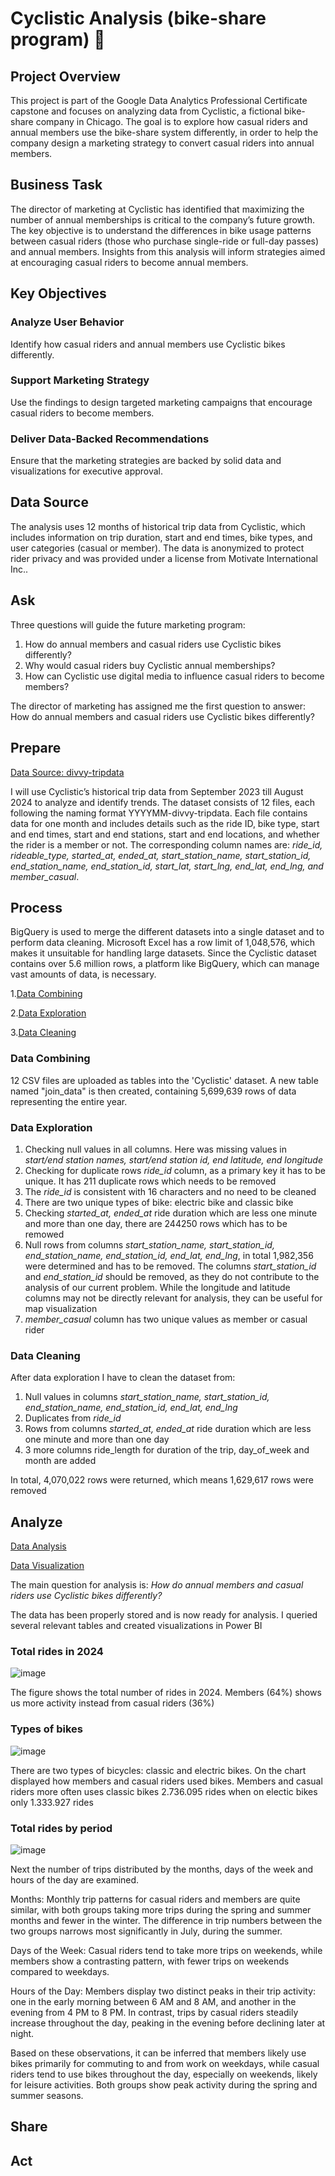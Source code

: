 # Cyclistic Analysis (bike-share program) 🚴
## Project Overview
This project is part of the Google Data Analytics Professional Certificate capstone and focuses on analyzing data from Cyclistic, a fictional bike-share company in Chicago. The goal is to explore how casual riders and annual members use the bike-share system differently, in order to help the company design a marketing strategy to convert casual riders into annual members.

## Business Task
The director of marketing at Cyclistic has identified that maximizing the number of annual memberships is critical to the company’s future growth. The key objective is to understand the differences in bike usage patterns between casual riders (those who purchase single-ride or full-day passes) and annual members. Insights from this analysis will inform strategies aimed at encouraging casual riders to become annual members.

## Key Objectives
### Analyze User Behavior
Identify how casual riders and annual members use Cyclistic bikes differently.
### Support Marketing Strategy
Use the findings to design targeted marketing campaigns that encourage casual riders to become members.
### Deliver Data-Backed Recommendations
Ensure that the marketing strategies are backed by solid data and visualizations for executive approval.
## Data Source
The analysis uses 12 months of historical trip data from Cyclistic, which includes information on trip duration, start and end times, bike types, and user categories (casual or member). The data is anonymized to protect rider privacy and was provided under a license from Motivate International Inc..

## Ask
Three questions will guide the future marketing program:
1. How do annual members and casual riders use Cyclistic bikes differently?
2. Why would casual riders buy Cyclistic annual memberships?
3. How can Cyclistic use digital media to influence casual riders to become members?

The director of marketing has assigned me the first question to answer: How do annual members and casual riders use Cyclistic bikes
differently?

## Prepare
[Data Source: divvy-tripdata](https://divvy-tripdata.s3.amazonaws.com/index.html)

I will use Cyclistic’s historical trip data from September 2023 till August 2024 to analyze and identify trends. The dataset consists of 12 files, each following the naming format YYYYMM-divvy-tripdata. Each file contains data for one month and includes details such as the ride ID, bike type, start and end times, start and end stations, start and end locations, and whether the rider is a member or not. The corresponding column names are: *ride_id, rideable_type, started_at, ended_at, start_station_name, start_station_id, end_station_name, end_station_id, start_lat, start_lng, end_lat, end_lng, and member_casual*.

## Process
BigQuery is used to merge the different datasets into a single dataset and to perform data cleaning. Microsoft Excel has a row limit of 1,048,576, which makes it unsuitable for handling large datasets. Since the Cyclistic dataset contains over 5.6 million rows, a platform like BigQuery, which can manage vast amounts of data, is necessary.

1.[Data Combining](https://github.com/OlhaMatvieieva/Cyclistic-Project/blob/main/Data%20Combining.sql)

2.[Data Exploration](https://github.com/OlhaMatvieieva/Cyclistic-SQL-Project/blob/main/Data%20Exploration.sql)

3.[Data Cleaning](https://github.com/OlhaMatvieieva/Cyclistic-Project/blob/main/Data%20Cleaning.sql)

### Data Combining
12 CSV files are uploaded as tables into the 'Cyclistic' dataset. A new table named "join_data" is then created, containing 5,699,639 rows of data representing the entire year.
 

### Data Exploration

1. Checking null values in all columns. Here was missing values in *start/end station names, start/end station id, end latitude, end longitude*
2. Checking for duplicate rows *ride_id* column, as a primary key it has to be unique. It has 211 duplicate rows which needs to be removed
3. The *ride_id* is consistent with 16 characters and no need to be cleaned
4. There are two unique types of bike: electric bike and classic bike
5. Checking *started_at, ended_at* ride duration which are less one minute and more than one day, there are 244250 rows which has to be remowed
6. Null rows from columns *start_station_name,	start_station_id,	end_station_name,	end_station_id, end_lat,	end_lng*, in total 1,982,356 were determined and has to be removed. The columns *start_station_id* and *end_station_id* should be removed, as they do not contribute to the analysis of our current problem. While the longitude and latitude columns may not be directly relevant for analysis, they can be useful for map visualization
7. *member_casual* column has two unique values as member or casual rider

### Data Cleaning

After data exploration I have to clean the dataset from:
1. Null values in columns *start_station_name,	start_station_id,	end_station_name,	end_station_id, end_lat,	end_lng*
2. Duplicates from *ride_id*
3. Rows from columns *started_at, ended_at* ride duration which are less one minute and more than one day
4. 3 more columns ride_length for duration of the trip, day_of_week and month are added

In total, 4,070,022 rows were returned, which means 1,629,617 rows were removed
## Analyze

[Data Analysis](https://github.com/OlhaMatvieieva/Cyclistic-Project/blob/main/Data%20Analysis.sql)

[Data Visualization]()

The main question for analysis is: *How do annual members and casual riders use Cyclistic bikes differently?*

The data has been properly stored and is now ready for analysis. I queried several relevant tables and created visualizations in Power BI

### Total rides in 2024
![image](https://github.com/user-attachments/assets/8efdc446-10cb-4c0f-984d-d445609a1f7b)

The figure shows the total number of rides in 2024. Members (64%) shows us more activity instead from casual riders (36%)

### Types of bikes
![image](https://github.com/user-attachments/assets/d08a8b6f-7d39-4c48-963a-c6c7f7d88cbd)

There are two types of bicycles: classic and electric bikes. On the chart displayed how members and casual riders used bikes. Members and casual riders more often uses classic bikes 2.736.095 rides when on electic bikes only 1.333.927 rides

### Total rides by period
![image](https://github.com/user-attachments/assets/5c03b321-f24b-4cb6-a6ee-89f49c96b789)

Next the number of trips distributed by the months, days of the week and hours of the day are examined.

Months: Monthly trip patterns for casual riders and members are quite similar, with both groups taking more trips during the spring and summer months and fewer in the winter. The difference in trip numbers between the two groups narrows most significantly in July, during the summer.

Days of the Week: Casual riders tend to take more trips on weekends, while members show a contrasting pattern, with fewer trips on weekends compared to weekdays.

Hours of the Day: Members display two distinct peaks in their trip activity: one in the early morning between 6 AM and 8 AM, and another in the evening from 4 PM to 8 PM. In contrast, trips by casual riders steadily increase throughout the day, peaking in the evening before declining later at night.

Based on these observations, it can be inferred that members likely use bikes primarily for commuting to and from work on weekdays, while casual riders tend to use bikes throughout the day, especially on weekends, likely for leisure activities. Both groups show peak activity during the spring and summer seasons.









## Share
## Act

